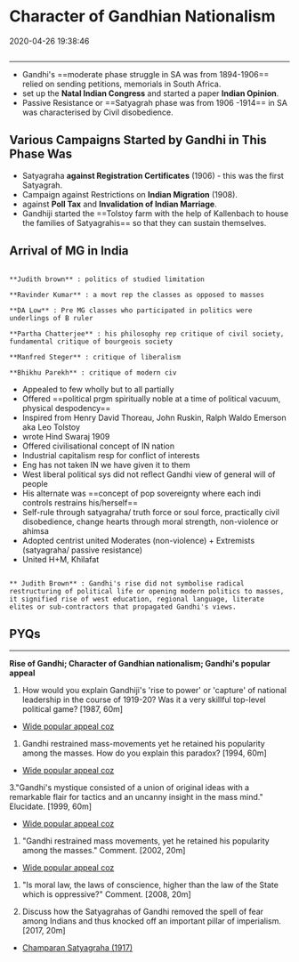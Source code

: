 # Character of Gandhian Nationalism

2020-04-26 19:38:46

```toc
```

---

- Gandhi's ==moderate phase struggle in SA was from 1894-1906== relied on sending petitions, memorials in South Africa.
- set up the **Natal Indian Congress** and started a paper **Indian Opinion**.
- Passive Resistance or ==Satyagrah phase was from 1906 -1914== in SA was characterised by Civil disobedience.

## Various Campaigns Started by Gandhi in This Phase Was

- Satyagraha **against Registration Certificates** (1906) - this was the first Satyagrah.
- Campaign against Restrictions on **Indian Migration** (1908).
- against **Poll Tax** and **Invalidation of Indian Marriage**.
- Gandhiji started the ==Tolstoy farm with the help of Kallenbach to house the families of Satyagrahis== so that they can sustain themselves.

## Arrival of MG in India

```ad-Views

**Judith brown** : politics of studied limitation

**Ravinder Kumar** : a movt rep the classes as opposed to masses

**DA Low** : Pre MG classes who participated in politics were underlings of B ruler
 
**Partha Chatterjee** : his philosophy rep critique of civil society, fundamental critique of bourgeois society

**Manfred Steger** : critique of liberalism

**Bhikhu Parekh** : critique of modern civ
```

- Appealed to few wholly but to all partially
- Offered ==political prgm spiritually noble at a time of political vacuum, physical despodency==
- Inspired from Henry David Thoreau, John Ruskin, Ralph Waldo Emerson aka Leo Tolstoy
- wrote Hind Swaraj 1909
- Offered civilisational concept of IN nation
- Industrial capitalism resp for conflict of interests
- Eng has not taken IN we have given it to them
- West liberal political sys did not reflect Gandhi view of general will of people
- His alternate was ==concept of pop sovereignty where each indi controls restrains his/herself==
- Self-rule through satyagraha/ truth force or soul force, practically civil disobedience, change hearts through moral strength, non-violence or ahimsa
- Adopted centrist united Moderates (non-violence) + Extremists (satyagraha/ passive resistance)
- United H+M, Khilafat

```ad-Views

** Judith Brown** : Gandhi's rise did not symbolise radical restructuring of political life or opening modern politics to masses, it signified rise of west education, regional language, literate elites or sub-contractors that propagated Gandhi's views.
```

## PYQs

---

**Rise of Gandhi; Character of Gandhian nationalism; Gandhi's popular** **appeal**

1. How would you explain Gandhiji's 'rise to power' or 'capture' of national leadership in the course of 1919-20? Was it a very skillful top-level political game? [1987, 60m]
- [Wide popular appeal coz](onenote:[[Gandhi]]'s%20Popular%20Appeal&section-id={37BC67AA-EA4F-44B7-95FF-DB5FBDDC54D7}&page-id={434CE0D6-8302-4ABC-A8D2-1460648600A9}&object-id={1B86BF62-1D59-41F9-8DF0-2ED62D8A3DE9}&2A&base-path=https://d.docs.live.net/bbc8be5bd337910c/Documents/History%20Optional/Modern%20History/Part%20II/Rise%20of%20Gandhi.one)

1. Gandhi restrained mass-movements yet he retained his popularity among the masses. How do you explain this paradox? [1994, 60m]
- [Wide popular appeal coz](onenote:[[Gandhi]]'s%20Popular%20Appeal&section-id={37BC67AA-EA4F-44B7-95FF-DB5FBDDC54D7}&page-id={434CE0D6-8302-4ABC-A8D2-1460648600A9}&object-id={1B86BF62-1D59-41F9-8DF0-2ED62D8A3DE9}&2A&base-path=https://d.docs.live.net/bbc8be5bd337910c/Documents/History%20Optional/Modern%20History/Part%20II/Rise%20of%20Gandhi.one)

3."Gandhi's mystique consisted of a union of original ideas with a remarkable flair for tactics and an uncanny insight in the mass mind." Elucidate. [1999, 60m]

- [Wide popular appeal coz](onenote:[[Gandhi]]'s%20Popular%20Appeal&section-id={37BC67AA-EA4F-44B7-95FF-DB5FBDDC54D7}&page-id={434CE0D6-8302-4ABC-A8D2-1460648600A9}&object-id={1B86BF62-1D59-41F9-8DF0-2ED62D8A3DE9}&2A&base-path=https://d.docs.live.net/bbc8be5bd337910c/Documents/History%20Optional/Modern%20History/Part%20II/Rise%20of%20Gandhi.one)

1. "Gandhi restrained mass movements, yet he retained his popularity among the masses." Comment. [2002, 20m]
- [Wide popular appeal coz](onenote:[[Gandhi]]'s%20Popular%20Appeal&section-id={37BC67AA-EA4F-44B7-95FF-DB5FBDDC54D7}&page-id={434CE0D6-8302-4ABC-A8D2-1460648600A9}&object-id={1B86BF62-1D59-41F9-8DF0-2ED62D8A3DE9}&2A&base-path=https://d.docs.live.net/bbc8be5bd337910c/Documents/History%20Optional/Modern%20History/Part%20II/Rise%20of%20Gandhi.one)

1. "Is moral law, the laws of conscience, higher than the law of the State which is
oppressive?" Comment. [2008, 20m]

2. Discuss how the Satyagrahas of Gandhi removed the spell of fear among Indians and thus knocked off an important pillar of imperialism. [2017, 20m]
- [Champaran Satyagraha (1917)](onenote:[[Gandhi]]'s%20Popular%20Appeal&section-id={37BC67AA-EA4F-44B7-95FF-DB5FBDDC54D7}&page-id={434CE0D6-8302-4ABC-A8D2-1460648600A9}&object-id={50A23DAA-F59C-4D0A-A27C-8E6D05A6E3A5}&16&base-path=https://d.docs.live.net/bbc8be5bd337910c/Documents/History%20Optional/Modern%20History/Part%20II/Rise%20of%20Gandhi.one)
